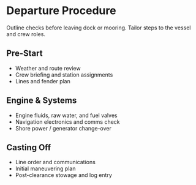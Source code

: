 
# Departure Procedure

Outline checks before leaving dock or mooring. Tailor steps to the vessel and crew roles.

## Pre-Start

- Weather and route review
- Crew briefing and station assignments
- Lines and fender plan

## Engine & Systems

- Engine fluids, raw water, and fuel valves
- Navigation electronics and comms check
- Shore power / generator change-over

## Casting Off

- Line order and communications
- Initial maneuvering plan
- Post-clearance stowage and log entry
